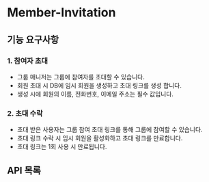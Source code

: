 # Member-Invitation

## 기능 요구사항

### 1. 참여자 초대

- 그룹 매니저는 그룹에 참여자를 초대할 수 있습니다.
- 회원 초대 시 DB에 임시 회원을 생성하고 초대 링크를 생성 합니다.
- 생성 시에 회원의 이름, 전화번호, 이메일 주소는 필수 값입니다.

### 2. 초대 수락

- 초대 받은 사용자는 그룹 참여 초대 링크를 통해 그룹에 참여할 수 있습니다.
- 초대 링크 수락 시 임시 회원을 활성화하고 초대 링크를 만료합니다.
- 초대 링크는 1회 사용 시 만료됩니다.

## API 목록